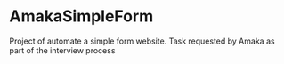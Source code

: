 # AmakaSimpleForm
Project of automate a simple form website. Task requested by Amaka as part of the interview process
